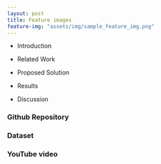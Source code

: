 ```yaml
---
layout: post
title: Feature images
feature-img: "assets/img/sample_feature_img.png"
---
```


* Introduction

* Related Work

* Proposed Solution

*  Results


* Discussion




### Github Repository
### Dataset

### YouTube video
